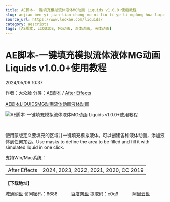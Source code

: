 ```yaml
---
title: AE脚本-一键填充模拟流体液体MG动画 Liquids v1.0.0+使用教程
slug: aejiao-ben-yi-jian-tian-chong-mo-ni-liu-ti-ye-ti-mgdong-hua-liquids-v1-0-0-shi-yong-jiao-cheng
source_url: https://www.lookae.com/liquids/
category: aescripts
tags: [AE脚本, LIQUIDS, MG动画, 流体动画, 液体动画]
---
```

# AE脚本-一键填充模拟流体液体MG动画 Liquids v1.0.0+使用教程

2024/05/06 10:37

作者：大众脸
分类：[AE脚本](https://www.lookae.com/after-effects/aescripts/) / [After Effects](https://www.lookae.com/after-effects/)

[AE脚本](https://www.lookae.com/tag/ae%e8%84%9a%e6%9c%ac/)[LIQUIDS](https://www.lookae.com/tag/liquids/)[MG动画](https://www.lookae.com/tag/mg%e5%8a%a8%e7%94%bb/)[流体动画](https://www.lookae.com/tag/%e6%b5%81%e4%bd%93%e5%8a%a8%e7%94%bb/)[液体动画](https://www.lookae.com/tag/%e6%b6%b2%e4%bd%93%e5%8a%a8%e7%94%bb/)

![AE脚本-一键填充模拟流体液体MG动画 Liquids v1.0.0+使用教程](https://www.lookae.com/wp-content/uploads/2024/05/MS-Liquids.jpg "AE脚本-一键填充模拟流体液体MG动画 Liquids v1.0.0+使用教程-LookAE.com")

﻿

使用蒙版定义要填充的区域并一键填充模拟液体。可以创建各种液体动画，添加液体到任何东西。Use masks to define the area to be filled and fill it with simulated liquid in one click.

支持Win/Mac系统：

|  |  |
| --- | --- |
| After Effects | 2024, 2023, 2022, 2021, 2020, CC 2019 |

**【下载地址】**

[城通网盘](https://url70.ctfile.com/f/2827370-1242200098-8dc950?p=4431) 访问密码：6688           [百度网盘](https://pan.baidu.com/s/1iZpj1ZrcEiGydnE2nQ6xhw?pwd=c0q9) 提取码：c0q9           [阿里云盘](https://www.alipan.com/s/wawDAkg7dL1)
